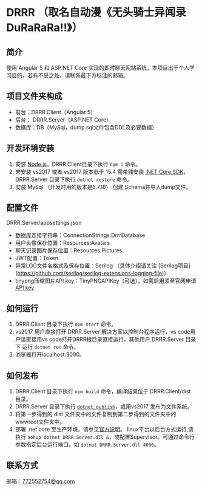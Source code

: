 # DRRR （取名自动漫《无头骑士异闻录 DuRaRaRa!!》）

## 简介
使用 Angular 5 和 ASP.NET Core 实现的即时聊天网站系统。本项目出于个人学习目的，若有不妥之处，请联系最下方标注的邮箱。

## 项目文件夹构成
- 前台：DRRR.Client（Angular 5）
- 后台： DRRR.Server（ASP.NET Core）
- 数据库：DB（MySql，dump.sql文件包含DDL及必要数据）

## 开发环境安装
1. 安装 [Node.js](https://nodejs.org/en/)，DRRR.Client目录下执行 `npm i` 命令。
2. 未安装 vs2017 或者 vs2017 版本低于 15.4 需单独安装 [.NET Core SDK](https://www.microsoft.com/net/core#windowscmd)，DRRR.Server 目录下执行 `dotnet restore` 命令。
3. 安装 MySql （开发时用的版本是5.7.18） 创建 Schema并导入dump文件。

## 配置文件
DRRR.Server/appsettings.json
- 数据库连接字符串：ConnectionStrings:DrrrDatabase
- 用户头像保存位置：Resources:Avatars
- 聊天记录图片保存位置：Resources:Pictures
- JWT配置：Token
- 异常LOG文件名格式及保存位置：Serilog （具体介绍请关注 [Serilog项目]
(https://github.com/serilog/serilog-extensions-logging-file)）
- tinypng压缩图片API key：TinyPNGAPIKey（可选），如需启用须至官网申请[API key](https://tinypng.com/developers)

## 如何运行
1. DRRR.Client 目录下执行 `npm start` 命令。
2. vs2017 用户直接打开 DRRR.Server 解决方案以控制台程序运行，vs code用户请直接用vs code打开DRRR根目录直接运行，其他用户 DRRR.Server 目录下 运行 `dotnet run` 命令。
3. 浏览器打开localhost:3000。

## 如何发布
1. DRRR.Client 目录下执行 `npm build` 命令，编译结果位于 DRRR.Client/dist 目录。
2. DRRR.Server 目录下执行 [`dotnet publish`](https://docs.microsoft.com/zh-cn/dotnet/core/tools/dotnet-publish?tabs=netcore2x)，或用vs2017 发布为文件系统。
3. 将第一步得到的 dist 文件夹中的文件复制到第二步得到的文件夹中的wwwroot文件夹中。
4. 部署 .net core 至生产环境，请参见[官方说明](https://docs.microsoft.com/zh-cn/dotnet/core/deploying/index)。
linux平台以后台方式运行,请执行 `nohup dotnet DRRR.Server.dll &`，或配置Supervisor。可通过命令行参数指定后台运行端口，如 `dotnet DRRR.Server.dll 4000`。

## 联系方式
邮箱：772552754@qq.com
